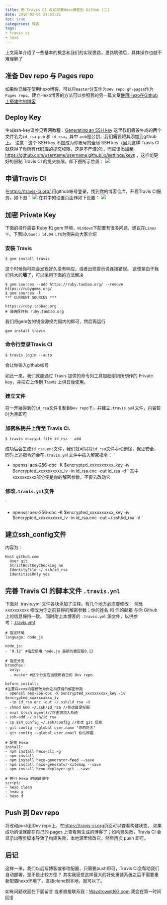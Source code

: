 ```yaml
---
title: 用 Travis CI 自动部署Hexo博客到 GitHub (二)
date: 2016-02-01 21:51:22
toc: true
categories: 博客
tags:
- travis ci
- hexo
---
```


上文简单介绍了一些基本的概念和我们的实现思路，思路明确后，具体操作也就不难理解了

## 准备 Dev repo 与 Pages repo
如果你已经在使用hexo博客，可以将`master`分支作为`Dev repo`, `gh-pages`作为`Pages repo`。建立Hexo博客的方法可以参照我的另一篇文章[使用Hexo在Github上搭建你的博客](http://blog.waydrow.com/2015/08/14/%E4%BD%BF%E7%94%A8Hexo%E5%9C%A8Github%E4%B8%8A%E6%90%AD%E5%BB%BA%E4%BD%A0%E7%9A%84%E5%8D%9A%E5%AE%A2/)
<!-- more -->
## Deploy Key
生成ssh-key请参见官网教程：[Generating an SSH key](https://help.github.com/articles/generating-an-ssh-key/)
这里我们假设生成的两个文件名为`id_rsa.pub` 和 `id_rsa`，其中`.pub`是公钥，我们需要将其添加到github上。
注意：这个 SSH key 不应成为你账号的全局 SSH key（因为这样 Travis CI 就获得了你所有代码库的提交权限，这是不严谨的），而应该添加至 https://github.com/username/username.github.io/settings/keys ，这样能更好的限制 Travis CI 的提交权限。即下图所示位置：
![](http://7xqoa3.com1.z0.glb.clouddn.com/images%2Fdeploy-key.png)

## 申请Travis CI
在<https://travis-ci.org/>,用github帐号登录，找到你的博客仓库，开启Travis CI服务，如下图：
![](http://7xqoa3.com1.z0.glb.clouddn.com/images%2F2016-02-01_221125.png)
在其中的设置页面作如下设置：
![](http://7xqoa3.com1.z0.glb.clouddn.com/images%2F2016-02-01_221211.png)

## 加密 Private Key
下面的操作需要 Ruby 和 gem 环境，`Windows`下配置有很多问题，建议在`Linux下`，下面以`Ubuntu 14.04 LTS`为例来向大家介绍

### 安裝 Travis
```
$ gem install travis
```
这个时候你可能会发现好久没有响应，或者出现提示说连接错误。
这便是由于我们伟大的**墙**了，可以采用下面的方法解决
```
$ gem sources --add https://ruby.taobao.org/ --remove https://rubygems.org/
$ gem sources -l
*** CURRENT SOURCES ***

https://ruby.taobao.org
# 请确保只有 ruby.taobao.org
```
我们将gem包的镜像源换为国内的即可，然后再运行
```
gem install travis
```

### 命令行登录Travis CI
```
$ travis login --auto
```
会让你输入github帐号

如此一来，我们就能通过 Travis 提供的命令列工具加密刚刚所制作的 Private key，并把它上传到 Travis 上供日後使用。

### 建立文件
将一开始得到的`id_rsa`文件复制到`Dev repo`下，并建立`.travis.yml`文件，内容暂时为空即可

### 加密私钥并上传至 Travis CI.
```
$ travis encrypt-file id_rsa --add
```
成功后会生成`id_rsa.enc`文件，我们就可以将`id_rsa`文件手动删除，保证安全，同时上述指令还会在`.travis.yml`文件中插入解密指令：
`
- openssl aes-256-cbc -K $encrypted_xxxxxxxxxx_key -iv $encrypted_xxxxxxxxxx_iv
  -in id_rsa.enc -out id_rsa -d
`
其中xxxxxxxxxx部分便是你的解密参数，不要去改动它

### 修改`.travis.yml`文件
`
- openssl aes-256-cbc -K $encrypted_xxxxxxxxxx_key -iv $encrypted_xxxxxxxxxx_iv
  -in id_rsa.enc -out ~/.ssh/id_rsa -d
`

## 建立ssh_config文件
内容为：
```
Host github.com
  User git
  StrictHostKeyChecking no
  IdentityFile ~/.ssh/id_rsa
  IdentitiesOnly yes
```

## 完善 Travis CI 的脚本文件 `.travis.yml`
下面对 .travis.yml 文件各块添加了注释。有几个地方必须要修改：
两处 xxxxxxxxxx 修改为你之前获得的解密参数；你的姓名 和 你的邮箱 与你 Github 上的信息保持一致。
同时附上本博客的 `.travis.yml` 源文件，以供参考：[.travis.yml](https://github.com/Waydrow/My-Blog/blob/master/.travis.yml)

```
# 指定环境
language: node_js

node_js:
- '0.12' #指定使用 node.js 最新的稳定版0.12

# 指定分支
branches:
  only:
  - master #这个分支应当使用自己的 Dev repo

before_install:
#注意将xxxx内容修改为你之前获得的解密参数
- openssl aes-256-cbc -K $encrypted_xxxxxxxxxx_key -iv $encrypted_xxxxxxxxxx_iv
  -in id_rsa.enc -out ~/.ssh/id_rsa -d
- chmod 600 ~/.ssh/id_rsa //修改目录权限
- eval $(ssh-agent)//将密钥加入系统
- ssh-add ~/.ssh/id_rsa
- cp ssh_config ~/.ssh/config //修改 git 信息
- git config --global user.name "你的姓名"
- git config --global user.email 你的邮箱

# 配置 Hexo
install:
- npm install hexo-cli -g
- npm install
- npm install hexo-generator-feed --save
- npm install hexo-generator-sitemap --save
- npm install hexo-deployer-git --save

# 执行 Hexo 的编译操作
script:
- hexo clean
- hexo g
- hexo d

```

## Push 到 Dev repo
将改动push到Dev repo上，在<https://travis-ci.org>页面可以查看构建状态，
如果成功的话就能在自己的 pages 上查看刚生成的博客了；如构建失败，Travis CI 会显示出哪步脚本导致了构建失败，本地源里修改它，然后再次 push 即可。

## 后记
这样一来，我们以后写博客或者改配置，只需要push即可，Travis CI会帮助我们自动部署，是不是比较方便？
其实我感觉这样最大的好处重装系统之后不需要重新配置hexo环境了，直接clone到本地，就可以了。

如有问题欢迎在下面留言
或者直接联系我：<Waydrow@163.com>
我会在第一时间回复